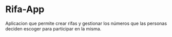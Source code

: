 # Rifa-App
Aplicacion que permite crear rifas y gestionar los números que las personas deciden escoger para participar en la misma.
